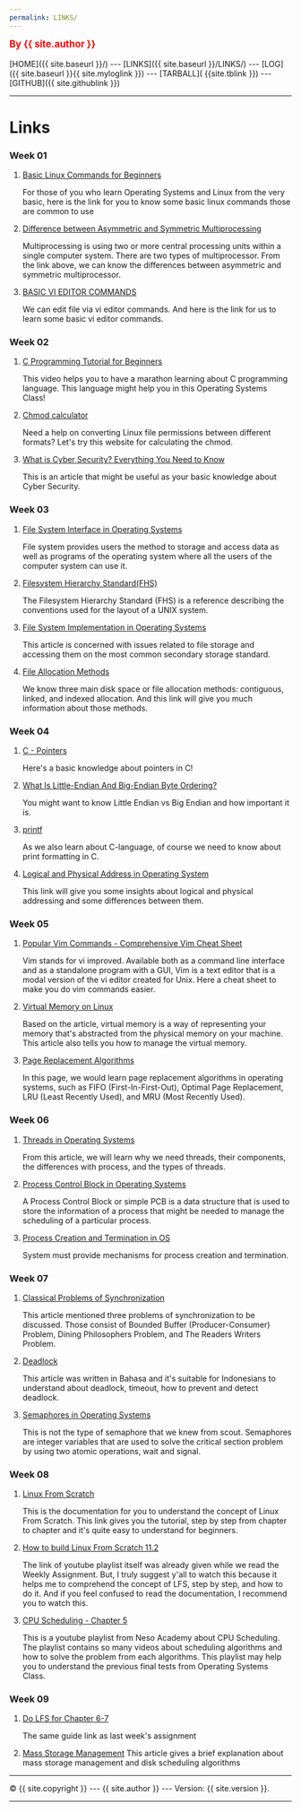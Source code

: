 ```yaml
---
permalink: LINKS/
---
```

<span style="color:red; font-weight:bold; font-size:larger;">By {{ site.author }}</span>
<br><br>
[HOME]({{ site.baseurl }}/) ---
[LINKS]({{ site.baseurl }}/LINKS/) ---
[LOG]({{ site.baseurl }}{{ site.myloglink }}) ---
[TARBALL]( {{site.tblink }}) ---
[GITHUB]({{ site.githublink }})
<br>
<hr>

# Links
### Week 01
1. [Basic Linux Commands for Beginners](https://maker.pro/linux/tutorial/basic-linux-commands-for-beginners)

   For those of you who learn Operating Systems and Linux from the very basic, here is the link for you to know some basic linux commands those are common to use
2. [Difference between Asymmetric and Symmetric Multiprocessing](https://www.geeksforgeeks.org/difference-between-asymmetric-and-symmetric-multiprocessing/)

   Multiprocessing is using two or more central processing units within a single computer system. There are two types of multiprocessor. From the link above, we can know the differences between asymmetric and symmetric multiprocessor.
3. [BASIC VI EDITOR COMMANDS](https://www.marquette.edu/mathematical-and-statistical-sciences/basic-vi-editor-commands.php)

   We can edit file via vi editor commands. And here is the link for us to learn some basic vi editor commands.

### Week 02
1. [C Programming Tutorial for Beginners](https://www.youtube.com/watch?v=KJgsSFOSQv0)

   This video helps you to have a marathon learning about C programming language. This language might help you in this Operating Systems Class!
2. [Chmod calculator](https://chmod-calculator.com/)

   Need a help on converting Linux file permissions between different formats? Let's try this website for calculating the chmod.
3. [What is Cyber Security? Everything You Need to Know](https://www.simplilearn.com/introduction-to-cyber-security-article)

   This is an article that might be useful as your basic knowledge about Cyber Security.

### Week 03
1. [File System Interface in Operating Systems](https://www.w3schools.in/operating-system/file-system-interface)

   File system provides users the method to storage and access data as well as programs of the operating system where all the users of the computer system can use it.
2. [Filesystem Hierarchy Standard(FHS)](https://refspecs.linuxfoundation.org/FHS_3.0/fhs-3.0.pdf)

   The Filesystem Hierarchy Standard (FHS) is a reference describing the conventions used for the layout of a UNIX system.
3. [File System Implementation in Operating Systems](https://www.w3schools.in/operating-system/file-system-implementation)

   This article is concerned with issues related to file storage and accessing them on the most common secondary storage standard.
4. [File Allocation Methods](https://www.geeksforgeeks.org/file-allocation-methods/)

   We know three main disk space or file allocation methods: contiguous, linked, and indexed allocation. And this link will give you much information about those methods.

### Week 04
1. [C - Pointers](https://www.tutorialspoint.com/cprogramming/c_pointers.htm)

   Here's a basic knowledge about pointers in C!
2. [What Is Little-Endian And Big-Endian Byte Ordering?](https://www.section.io/engineering-education/what-is-little-endian-and-big-endian/)

   You might want to know Little Endian vs Big Endian and how important it is.
3. [printf](https://legacy.cplusplus.com/reference/cstdio/printf/)

   As we also learn about C-language, of course we need to know about print formatting in C.
4. [Logical and Physical Address in Operating System](https://www.geeksforgeeks.org/logical-and-physical-address-in-operating-system/)

   This link will give you some insights about logical and physical addressing and some differences between them.

### Week 05
1. [Popular Vim Commands - Comprehensive Vim Cheat Sheet](https://www.keycdn.com/blog/vim-commands)

   Vim stands for vi improved. Available both as a command line interface and as a standalone program with a GUI, Vim is a text editor that is a modal version of the vi editor created for Unix. Here a cheat sheet to make you do vim commands easier.
2. [Virtual Memory on Linux](https://www.makeuseof.com/virtual-memory-on-linux/)

   Based on the article, virtual memory is a way of representing your memory that's abstracted from the physical memory on your machine. This article also tells you how to manage the virtual memory.
3. [Page Replacement Algorithms](https://www.geeksforgeeks.org/page-replacement-algorithms-in-operating-systems/)

   In this page, we would learn page replacement algorithms in operating systems, such as FIFO (First-In-First-Out), Optimal Page Replacement, LRU (Least Recently Used), and MRU (Most Recently Used).
 
### Week 06
1. [Threads in Operating Systems](https://www.scaler.com/topics/operating-system/threads-in-operating-system/)

   From this article, we will learn why we need threads, their components, the differences with process, and the types of threads.
2. [Process Control Block in Operating Systems](https://afteracademy.com/blog/process-control-block-in-operating-system)

   A Process Control Block or simple PCB is a data structure that is used to store the information of a process that might be needed to manage the scheduling of a particular process.
3. [Process Creation and Termination in OS](https://www.tutorialspoint.com/process-creation-vs-process-termination-in-operating-system)

    System must provide mechanisms for process creation and termination.

### Week 07
1. [Classical Problems of Synchronization](https://www.studytonight.com/operating-system/classical-synchronization-problems)
   
   This article mentioned three problems of synchronization to be discussed. Those consist of Bounded Buffer (Producer-Consumer) Problem, Dining Philosophers Problem, and The Readers Writers Problem.
2. [Deadlock](https://binus.ac.id/malang/2017/09/deadlock/)

   This article was written in Bahasa and it's suitable for Indonesians to understand about deadlock, timeout, how to prevent and detect deadlock.
3. [Semaphores in Operating Systems](https://www.tutorialspoint.com/semaphores-in-operating-system)
   
   This is not the type of semaphore that we knew from scout. Semaphores are integer variables that are used to solve the critical section problem by using two atomic operations, wait and signal. 

### Week 08
1. [Linux From Scratch](https://www.linuxfromscratch.org/lfs/view/11.2/)

   This is the documentation for you to understand the concept of Linux From Scratch. This link gives you the tutorial, step by step from chapter to chapter and it's quite easy to understand for beginners.
2. [How to build Linux From Scratch 11.2](https://www.youtube.com/playlist?list=PLyc5xVO2uDsDlbR_LTP37nG6g4vbSSxSZ)

   The link of youtube playlist itself was already given while we read the Weekly Assignment. But, I truly suggest y'all to watch this because it helps me to comprehend the concept of LFS, step by step, and how to do it. And if you feel confused to read the documentation, I recommend you to watch this.
3. [CPU Scheduling - Chapter 5](https://www.youtube.com/watch?v=EWkQl0n0w5M&list=PLBlnK6fEyqRitWSE_AyyySWfhRgyA-rHk)

   This is a youtube playlist from Neso Academy about CPU Scheduling. The playlist contains so many videos about scheduling algorithms and how to solve the problem from each algorithms. This playlist may help you to understand the previous final tests from Operating Systems Class.

### Week 09
1. [Do LFS for Chapter 6-7](https://www.linuxfromscratch.org/lfs/view/11.2/)

   The same guide link as last week's assignment
2. [Mass Storage Management](https://www.tutorialspoint.com/Mass-Storage-Management)
   This article gives a brief explanation about mass storage management and disk scheduling algorithms


<hr>
&copy; {{ site.copyright }} --- {{ site.author }} --- Version: {{ site.version }}.
<hr>
